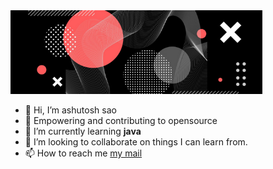 <img src="github.png" width="80%">

- 👋 Hi, I’m ashutosh sao
- 👀 Empowering and contributing to opensource
- 🌱 I’m currently learning **java**
- 💞️ I’m looking to collaborate on things I can learn from.
- 📫 How to reach me [my mail](ashutoshsao17@gmail.com)

<!---
ashutoshsao/ashutoshsao is a ✨ special ✨ repository because its `README.md` (this file) appears on your GitHub profile.
You can click the Preview link to take a look at your changes.
--->
